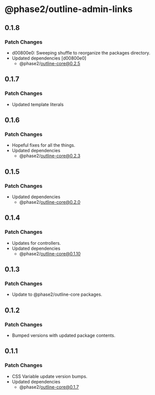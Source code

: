 # @phase2/outline-admin-links

## 0.1.8

### Patch Changes

- d00800e0: Sweeping shuffle to reorganize the packages directory.
- Updated dependencies [d00800e0]
  - @phase2/outline-core@0.2.5

## 0.1.7

### Patch Changes

- Updated template literals

## 0.1.6

### Patch Changes

- Hopeful fixes for all the things.
- Updated dependencies
  - @phase2/outline-core@0.2.3

## 0.1.5

### Patch Changes

- Updated dependencies
  - @phase2/outline-core@0.2.0

## 0.1.4

### Patch Changes

- Updates for controllers.
- Updated dependencies
  - @phase2/outline-core@0.1.10

## 0.1.3

### Patch Changes

- Update to @phase2/outline-core packages.

## 0.1.2

### Patch Changes

- Bumped versions with updated package contents.

## 0.1.1

### Patch Changes

- CSS Variable update version bumps.
- Updated dependencies
  - @phase2/outline-core@0.1.7
